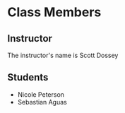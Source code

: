 # Class Members

## Instructor

The instructor's name is Scott Dossey

## Students


*   Nicole Peterson
*   Sebastian Aguas
